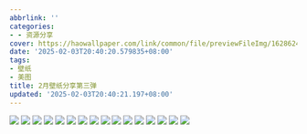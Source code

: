 ```yaml
---
abbrlink: ''
categories:
- - 资源分享
cover: https://haowallpaper.com/link/common/file/previewFileImg/16286247843646848
date: '2025-02-03T20:40:20.579835+08:00'
tags:
- 壁纸
- 美图
title: 2月壁纸分享第三弹
updated: '2025-02-03T20:40:21.197+08:00'
---
```

<div>
<img src="https://haowallpaper.com/link/common/file/previewFileImg/16241630327524736" />
<img src="https://haowallpaper.com/link/common/file/previewFileImg/16241630023568768" />
<img src="https://haowallpaper.com/link/common/file/previewFileImg/15680526683050304" />
<img src="https://haowallpaper.com/link/common/file/previewFileImg/16140307481415040" />
<img src="https://haowallpaper.com/link/common/file/previewFileImg/16336953009622400" />
<img src="https://haowallpaper.com/link/common/file/previewFileImg/16318686894804352" />
<img src="https://haowallpaper.com/link/common/file/previewFileImg/15788492681875776" />
<img src="https://haowallpaper.com/link/common/file/previewFileImg/16054636696685952" />
<img src="https://haowallpaper.com/link/common/file/previewFileImg/15748813611962688" />
<img src="https://api.zzzmh.cn/v2/bz/v3/getUrl/37aa5dc36d88444786b6b543845963ba21" />
<img src="https://api.zzzmh.cn/v2/bz/v3/getUrl/4678e4f731874d668ec21a2d2608878c21" />
<img src="https://api.zzzmh.cn/v2/bz/v3/getUrl/c42b5c71880411ebb6edd017c2d2eca221" />
<img src="https://api.zzzmh.cn/v2/bz/v3/getUrl/96b26df8437c44e899f67d2fee4777ae21" />
<img src="https://api.zzzmh.cn/v2/bz/v3/getUrl/cae57fea880411ebb6edd017c2d2eca221" />
<img src="https://api.zzzmh.cn/v2/bz/v3/getUrl/ca40d1fe5069454a8317dbabb1de6b3111" />
<img src="https://api.zzzmh.cn/v2/bz/v3/getUrl/576f6ce564b844fb82fbb9155135d74a21" />
</div>
